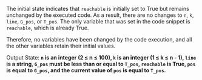 The initial state indicates that `reachable` is initially set to True but remains unchanged by the executed code. As a result, there are no changes to `n`, `k`, `line`, `G_pos`, or `T_pos`. The only variable that was set in the code snippet is `reachable`, which is already True. 

Therefore, no variables have been changed by the code execution, and all the other variables retain their initial values.

Output State: **`n` is an integer (2 ≤ n ≤ 100), `k` is an integer (1 ≤ k ≤ n - 1), `line` is a string, `G_pos` must be less than or equal to `T_pos`, `reachable` is True, `pos` is equal to `G_pos`, and the current value of `pos` is equal to `T_pos`.**